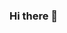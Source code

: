 ### Hi there 👋

<!--
**MarvinYoung/MarvinYoung** is a ✨ _special_ ✨ repository because its `README.md` (this file) appears on your GitHub profile.


https://github-readme-stats.vercel.app/api?username=MarvinYoung&show_icons=true
